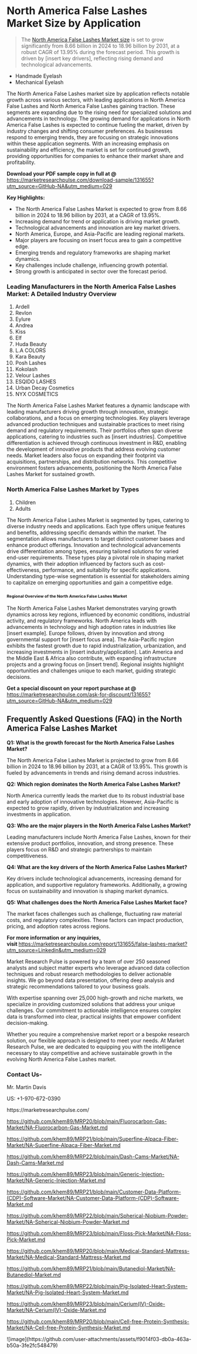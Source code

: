 <h1>North America False Lashes Market&nbsp;Size by Application</h1><blockquote><p>The <a href="https://marketresearchpulse.com/download-sample/131655?utm_source=GitHub-NA&amp;utm_medium=029">North America False Lashes Market size</a> is set to grow significantly from 8.66 billion in 2024 to 18.96 billion by 2031, at a robust CAGR of 13.95% during the forecast period. This growth is driven by [insert key drivers], reflecting rising demand and technological advancements.</p></blockquote><ul><li>Handmade Eyelash<li> Mechanical Eyelash</li></ul><p>The North America False Lashes market size by application reflects notable growth across various sectors, with leading applications in North America False Lashes and North America False Lashes gaining traction. These segments are expanding due to the rising need for specialized solutions and advancements in technology. The growing demand for applications in North America False Lashes is expected to continue fueling the market, driven by industry changes and shifting consumer preferences. As businesses respond to emerging trends, they are focusing on strategic innovations within these application segments. With an increasing emphasis on sustainability and efficiency, the market is set for continued growth, providing opportunities for companies to enhance their market share and profitability.</p><p><strong>Download your PDF sample copy in full at @ </strong><a href="https://marketresearchpulse.com/download-sample/131655?utm_source=GitHub-NA&amp;utm_medium=029">https://marketresearchpulse.com/download-sample/131655?utm_source=GitHub-NA&amp;utm_medium=029</a></p><p><strong>Key Highlights: </strong></p><ul><li>The North America False Lashes Market is expected to grow from 8.66 billion in 2024 to 18.96 billion by 2031, at a CAGR of 13.95%.</li><li>Increasing demand for trend or application is driving market growth.</li><li>Technological advancements and innovation are key market drivers.</li><li>North America, Europe, and Asia-Pacific are leading regional markets.</li><li>Major players are focusing on insert focus area to gain a competitive edge.</li><li>Emerging trends and regulatory frameworks are shaping market dynamics.</li><li>Key challenges include challenge, influencing growth potential.</li><li>Strong growth is anticipated in sector over the forecast period.</li></ul><h3>Leading Manufacturers in the North America False Lashes Market: A Detailed Industry Overview</h3><ol><li>Ardell</li><li>Revlon</li><li>Eylure</li><li>Andrea</li><li>Kiss</li><li>Elf</li><li>Huda Beauty</li><li>L.A COLORS</li><li>Kara Beauty</li><li>Posh Lashes</li><li>Kokolash</li><li>Velour Lashes</li><li>ESQIDO LASHES</li><li>Urban Decay Cosmetics</li><li>NYX COSMETICS</li></ol><div class="flex max-w-full flex-col flex-grow"><div class="min-h-8 text-message flex w-full flex-col items-end gap-2 whitespace-normal break-words [.text-message+&amp;]:mt-5" dir="auto" data-message-author-role="assistant" data-message-id="fd8432e4-4910-450d-b182-61b7bfb0a01f" data-message-model-slug="gpt-4o"><div class="flex w-full flex-col gap-1 empty:hidden first:pt-[3px]"><div class="markdown prose w-full break-words dark:prose-invert light"><p>The North America False Lashes Market features a dynamic landscape with leading manufacturers driving growth through innovation, strategic collaborations, and a focus on emerging technologies. Key players leverage advanced production techniques and sustainable practices to meet rising demand and regulatory requirements. Their portfolios often span diverse applications, catering to industries such as [insert industries]. Competitive differentiation is achieved through continuous investment in R&amp;D, enabling the development of innovative products that address evolving customer needs. Market leaders also focus on expanding their footprint via acquisitions, partnerships, and distribution networks. This competitive environment fosters advancements, positioning the North America False Lashes Market for sustained growth.</p></div></div></div></div><h3>North America False Lashes Market by Types</h3><ol><li>Children<li> Adults</li></ol><div class="flex max-w-full flex-col flex-grow"><div class="min-h-8 text-message flex w-full flex-col items-end gap-2 whitespace-normal break-words [.text-message+&amp;]:mt-5" dir="auto" data-message-author-role="assistant" data-message-id="084470be-0bb7-4664-bddf-5156b4f41249" data-message-model-slug="gpt-4o-mini"><div class="flex w-full flex-col gap-1 empty:hidden first:pt-[3px]"><div class="markdown prose w-full break-words dark:prose-invert light"><p>The North America False Lashes Market is segmented by types, catering to diverse industry needs and applications. Each type offers unique features and benefits, addressing specific demands within the market. The segmentation allows manufacturers to target distinct customer bases and enhance product offerings. Innovation and technological advancements drive differentiation among types, ensuring tailored solutions for varied end-user requirements. These types play a pivotal role in shaping market dynamics, with their adoption influenced by factors such as cost-effectiveness, performance, and suitability for specific applications. Understanding type-wise segmentation is essential for stakeholders aiming to capitalize on emerging opportunities and gain a competitive edge.</p></div></div></div></div><h3><span style="font-size: 11px;">Regional Overview of the North America False Lashes Market</span></h3><div class="flex max-w-full flex-col flex-grow"><div class="min-h-8 text-message flex w-full flex-col items-end gap-2 whitespace-normal break-words [.text-message+&amp;]:mt-5" dir="auto" data-message-author-role="assistant" data-message-id="e9038762-ce64-4e30-91c9-9bd413514231" data-message-model-slug="gpt-4o-mini"><div class="flex w-full flex-col gap-1 empty:hidden first:pt-[3px]"><div class="markdown prose w-full break-words dark:prose-invert light"><p>The North America False Lashes Market demonstrates varying growth dynamics across key regions, influenced by economic conditions, industrial activity, and regulatory frameworks. North America leads with advancements in technology and high adoption rates in industries like [insert example]. Europe follows, driven by innovation and strong governmental support for [insert focus area]. The Asia-Pacific region exhibits the fastest growth due to rapid industrialization, urbanization, and increasing investments in [insert industry/application]. Latin America and the Middle East &amp; Africa also contribute, with expanding infrastructure projects and a growing focus on [insert trend]. Regional insights highlight opportunities and challenges unique to each market, guiding strategic decisions.</p></div></div></div></div><p><strong>Get a special discount on your report purchase at @ </strong><a href="https://marketresearchpulse.com/ask-for-discount/131655?utm_source=GitHub-NA&amp;utm_medium=029">https://marketresearchpulse.com/ask-for-discount/131655?utm_source=GitHub-NA&amp;utm_medium=029</a></p><h2>Frequently Asked Questions (FAQ) in the North America False Lashes Market</h2><p><strong>Q1: What is the growth forecast for the North America False Lashes Market?</strong></p><p>The North America False Lashes Market is projected to grow from 8.66 billion in 2024 to 18.96 billion by 2031, at a CAGR of 13.95%. This growth is fueled by advancements in trends and rising demand across industries.</p><p><strong>Q2: Which region dominates the North America False Lashes Market?</strong></p><p>North America currently leads the market due to its robust industrial base and early adoption of innovative technologies. However, Asia-Pacific is expected to grow rapidly, driven by industrialization and increasing investments in application.</p><p><strong>Q3: Who are the major players in the North America False Lashes Market?</strong></p><p>Leading manufacturers include North America False Lashes, known for their extensive product portfolios, innovation, and strong presence. These players focus on R&amp;D and strategic partnerships to maintain competitiveness.</p><p><strong>Q4: What are the key drivers of the North America False Lashes Market?</strong></p><p>Key drivers include technological advancements, increasing demand for application, and supportive regulatory frameworks. Additionally, a growing focus on sustainability and innovation is shaping market dynamics.</p><p><strong>Q5: What challenges does the North America False Lashes Market face?</strong></p><p>The market faces challenges such as challenge, fluctuating raw material costs, and regulatory complexities. These factors can impact production, pricing, and adoption rates across regions.</p><p><strong>For more information or any inquiries, visit&nbsp;</strong><a href="https://marketresearchpulse.com/report/131655/false-lashes-market?utm_source=Linkedin&utm_medium=029">https://marketresearchpulse.com/report/131655/false-lashes-market?utm_source=Linkedin&utm_medium=029</a></p><p>Market Research Pulse is powered by a team of over 250 seasoned analysts and subject matter experts who leverage advanced data collection techniques and robust research methodologies to deliver actionable insights. We go beyond data presentation, offering deep analysis and strategic recommendations tailored to your business goals.</p><p>With expertise spanning over 25,000 high-growth and niche markets, we specialize in providing customized solutions that address your unique challenges. Our commitment to actionable intelligence ensures complex data is transformed into clear, practical insights that empower confident decision-making.</p><p>Whether you require a comprehensive market report or a bespoke research solution, our flexible approach is designed to meet your needs. At Market Research Pulse, we are dedicated to equipping you with the intelligence necessary to stay competitive and achieve sustainable growth in the evolving North America False Lashes market.</p><h3><strong>Contact Us-</strong></h3><p>Mr. Martin Davis</p><p>US: +1-970-672-0390</p><p>https://marketresearchpulse.com/</p><p><a href="https://github.com/khem89/MRP20/blob/main/Fluorocarbon-Gas-Market/NA-Fluorocarbon-Gas-Market.md">https://github.com/khem89/MRP20/blob/main/Fluorocarbon-Gas-Market/NA-Fluorocarbon-Gas-Market.md</a></p><p><a href="https://github.com/khem89/MRP21/blob/main/Superfine-Alpaca-Fiber-Market/NA-Superfine-Alpaca-Fiber-Market.md">https://github.com/khem89/MRP21/blob/main/Superfine-Alpaca-Fiber-Market/NA-Superfine-Alpaca-Fiber-Market.md</a></p><p><a href="https://github.com/khem89/MRP22/blob/main/Dash-Cams-Market/NA-Dash-Cams-Market.md">https://github.com/khem89/MRP22/blob/main/Dash-Cams-Market/NA-Dash-Cams-Market.md</a></p><p><a href="https://github.com/khem89/MRP23/blob/main/Generic-Injection-Market/NA-Generic-Injection-Market.md">https://github.com/khem89/MRP23/blob/main/Generic-Injection-Market/NA-Generic-Injection-Market.md</a></p><p><a href="https://github.com/khem89/MRP21/blob/main/Customer-Data-Platform-(CDP)-Software-Market/NA-Customer-Data-Platform-(CDP)-Software-Market.md">https://github.com/khem89/MRP21/blob/main/Customer-Data-Platform-(CDP)-Software-Market/NA-Customer-Data-Platform-(CDP)-Software-Market.md</a></p><p><a href="https://github.com/khem89/MRP22/blob/main/Spherical-Niobium-Powder-Market/NA-Spherical-Niobium-Powder-Market.md">https://github.com/khem89/MRP22/blob/main/Spherical-Niobium-Powder-Market/NA-Spherical-Niobium-Powder-Market.md</a></p><p><a href="https://github.com/khem89/MRP23/blob/main/Floss-Pick-Market/NA-Floss-Pick-Market.md">https://github.com/khem89/MRP23/blob/main/Floss-Pick-Market/NA-Floss-Pick-Market.md</a></p><p><a href="https://github.com/khem89/MRP20/blob/main/Medical-Standard-Mattress-Market/NA-Medical-Standard-Mattress-Market.md">https://github.com/khem89/MRP20/blob/main/Medical-Standard-Mattress-Market/NA-Medical-Standard-Mattress-Market.md</a></p><p><a href="https://github.com/khem89/MRP21/blob/main/Butanediol-Market/NA-Butanediol-Market.md">https://github.com/khem89/MRP21/blob/main/Butanediol-Market/NA-Butanediol-Market.md</a></p><p><a href="https://github.com/khem89/MRP22/blob/main/Pig-Isolated-Heart-System-Market/NA-Pig-Isolated-Heart-System-Market.md">https://github.com/khem89/MRP22/blob/main/Pig-Isolated-Heart-System-Market/NA-Pig-Isolated-Heart-System-Market.md</a></p><p><a href="https://github.com/khem89/MRP23/blob/main/Cerium(IV)-Oxide-Market/NA-Cerium(IV)-Oxide-Market.md">https://github.com/khem89/MRP23/blob/main/Cerium(IV)-Oxide-Market/NA-Cerium(IV)-Oxide-Market.md</a></p><p><a href="https://github.com/khem89/MRP20/blob/main/Cell-free-Protein-Synthesis-Market/NA-Cell-free-Protein-Synthesis-Market.md">https://github.com/khem89/MRP20/blob/main/Cell-free-Protein-Synthesis-Market/NA-Cell-free-Protein-Synthesis-Market.md</a></p>
![image](https://github.com/user-attachments/assets/f9014f03-db0a-463a-b50a-3fe2fc548479)
